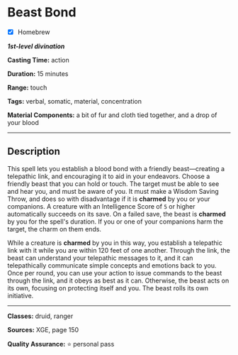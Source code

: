 # Beast Bond

- [x] Homebrew

***1st-level divination***

**Casting Time:** action

**Duration:** 15 minutes

**Range:** touch

**Tags:** verbal, somatic, material, concentration

**Material Components:** a bit of fur and cloth tied together, and a drop of your blood

---

## Description
This spell lets you establish a blood bond with a friendly beast&mdash;creating a telepathic link, and encouraging it to aid in your endeavors.
Choose a friendly beast that you can hold or touch.
The target must be able to see and hear you, and must be aware of you.
It must make a Wisdom Saving Throw, and does so with disadvantage if it is **charmed** by you or your companions.
A creature with an Intelligence Score of `5` or higher automatically succeeds on its save.
On a failed save, the beast is **charmed** by you for the spell's duration.
If you or one of your companions harm the target, the charm on them ends.

While a creature is **charmed** by you in this way, you establish a telepathic link with it while you are within 120 feet of one another.
Through the link, the beast can understand your telepathic messages to it, and it can telepathically communicate simple concepts and emotions back to you.
Once per round, you can use your action to issue commands to the beast through the link, and it obeys as best as it can.
Otherwise, the beast acts on its own, focusing on protecting itself and you.
The beast rolls its own initiative.

---

**Classes:** druid, ranger

**Sources:** XGE, page 150

**Quality Assurance:** :star: personal pass
